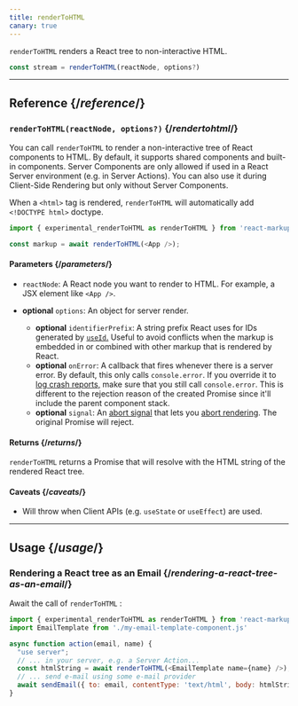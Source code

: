 ```yaml
---
title: renderToHTML
canary: true
---
```



<Intro>

`renderToHTML` renders a React tree to non-interactive HTML.

```js
const stream = renderToHTML(reactNode, options?)
```

</Intro>

<InlineToc />

---

## Reference {/*reference*/}

### `renderToHTML(reactNode, options?)` {/*rendertohtml*/}

You can call `renderToHTML` to render a non-interactive tree of React components to HTML.
By default, it supports shared components and built-in components.
Server Components are only allowed if used in a React Server environment (e.g. in Server Actions).
You can also use it during Client-Side Rendering but only without Server Components.

When a `<html>` tag is rendered, `renderToHTML` will automatically add `<!DOCTYPE html>` doctype.

```js
import { experimental_renderToHTML as renderToHTML } from 'react-markup';

const markup = await renderToHTML(<App />);
```

#### Parameters {/*parameters*/}

* `reactNode`: A React node you want to render to HTML. For example, a JSX element like `<App />`.

* **optional** `options`: An object for server render.
  * **optional** `identifierPrefix`: A string prefix React uses for IDs generated by [`useId`.](/reference/react/useId) Useful to avoid conflicts when the markup is embedded in or combined with other markup that is rendered by React.  
  * **optional** `onError`: A callback that fires whenever there is a server error. By default, this only calls `console.error`. If you override it to [log crash reports,](#logging-crashes-on-the-server) make sure that you still call `console.error`. This is different to the rejection reason of the created Promise since it'll include the parent component stack.
  * **optional** `signal`: An [abort signal](https://developer.mozilla.org/en-US/docs/Web/API/AbortSignal) that lets you [abort rendering](#aborting-server-rendering). The original Promise will reject.

#### Returns {/*returns*/}

`renderToHTML` returns a Promise that will resolve with the HTML string of the rendered React tree.

#### Caveats {/*caveats*/}

* Will throw when Client APIs (e.g. `useState` or `useEffect`) are used.

---

## Usage {/*usage*/}

### Rendering a React tree as an Email {/*rendering-a-react-tree-as-an-email*/}

Await the call of `renderToHTML` :

```js {7}
import { experimental_renderToHTML as renderToHTML } from 'react-markup';
import EmailTemplate from './my-email-template-component.js'

async function action(email, name) {
  "use server";
  // ... in your server, e.g. a Server Action...
  const htmlString = await renderToHTML(<EmailTemplate name={name} />);
  // ... send e-mail using some e-mail provider
  await sendEmail({ to: email, contentType: 'text/html', body: htmlString });
}
```
